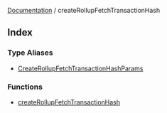 [Documentation](../README.md) / createRollupFetchTransactionHash

## Index

### Type Aliases

- [CreateRollupFetchTransactionHashParams](type-aliases/CreateRollupFetchTransactionHashParams.md)

### Functions

- [createRollupFetchTransactionHash](functions/createRollupFetchTransactionHash.md)
